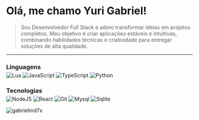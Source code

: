 # Olá, me chamo Yuri Gabriel!

> Sou Desenvolvedor Full Stack e adoro transformar ideias em projetos completos. Meu objetivo é criar aplicações estáveis e intuitivas, combinando habilidades técnicas e criatividade para entregar soluções de alta qualidade.

---

<h3 style="margin-bottom: -10px;">Linguagens</h3>

![Lua](https://img.shields.io/badge/Lua-2C2D72?style=for-the-badge&logo=lua&logoColor=white)
![JavaScript](https://img.shields.io/badge/JavaScript-F7DF1E?style=for-the-badge&logo=javascript&logoColor=black)
![TypeScript](https://img.shields.io/badge/TypeScript-007ACC?style=for-the-badge&logo=typescript&logoColor=white)
![Python](https://img.shields.io/badge/Python-3776AB?style=for-the-badge&logo=python&logoColor=white)

<h3 style="margin-bottom: -10px;">Tecnologias</h3>

![NodeJS](https://img.shields.io/badge/Node.js-43853D?style=for-the-badge&logo=node.js&logoColor=white)
![React](https://img.shields.io/badge/React-20232A?style=for-the-badge&logo=react&logoColor=61DAFB)
![Git](https://img.shields.io/badge/GIT-E44C30?style=for-the-badge&logo=git&logoColor=white)
![Mysql](https://img.shields.io/badge/MySQL-005C84?style=for-the-badge&logo=mysql&logoColor=white)
![Sqlite](https://img.shields.io/badge/SQLite-07405E?style=for-the-badge&logo=sqlite&logoColor=white)

<p align="left"> <img src="https://komarev.com/ghpvc/?username=gabrielmd7x&label=Profile%20views&color=0e75b6&style=flat" alt="gabrielmd7x" /> </p>
